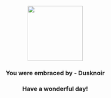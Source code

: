 <p align="center">
    <img src="https://raw.githubusercontent.com/PokeAPI/sprites/master/sprites/pokemon/477.png" width="150" height="150">
</p>
<h3 align="center">You were embraced by - <b>Dusknoir</b></h3>
<h3 align="center">Have a wonderful day!</h3>

